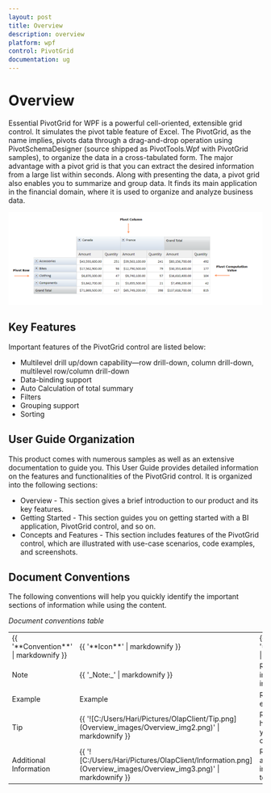 ```yaml
---
layout: post
title: Overview
description: overview
platform: wpf
control: PivotGrid
documentation: ug
---
```


# Overview

Essential PivotGrid for WPF is a powerful cell-oriented, extensible grid control. It simulates the pivot table feature of Excel. The PivotGrid, as the name implies, pivots data through a drag-and-drop operation using PivotSchemaDesigner (source shipped as PivotTools.Wpf with PivotGrid samples), to organize the data in a cross-tabulated form. The major advantage with a pivot grid is that you can extract the desired information from a large list within seconds. Along with presenting the data, a pivot grid also enables you to summarize and group data. It finds its main application in the financial domain, where it is used to organize and analyze business data.

![C:/Users/dwarageshmb/Desktop/Doc Images/PivotGrid WPF/1.png](Overview_images/Overview_img1.png)



## Key Features

Important features of the PivotGrid control are listed below:

* Multilevel drill up/down capability—row drill-down, column drill-down, multilevel row/column drill-down
* Data-binding support
* Auto Calculation of total summary
* Filters
* Grouping support
* Sorting

## User Guide Organization

This product comes with numerous samples as well as an extensive documentation to guide you. This User Guide provides detailed information 
on the features and functionalities of the PivotGrid control. It is organized into the following sections:

* Overview - This section gives a brief introduction to our product and its key features.
* Getting Started - This section guides you on getting started with a BI application, PivotGrid control, and so on.
* Concepts and Features - This section includes features of the PivotGrid control, which are illustrated with use-case scenarios, code examples, and screenshots. 

## Document Conventions

The following conventions will help you quickly identify the important sections of information while using the content.

_Document conventions table_

<table>
<tr>
<td>
{{ '**Convention**' | markdownify }}</td><td>
{{ '**Icon**' | markdownify }}</td><td>
{{ '**Description**' | markdownify }}</td></tr>
<tr>
<td>
Note</td><td>
{{ '_Note:_' | markdownify }}</td><td>
Represents important information.</td></tr>
<tr>
<td>
Example</td><td>
Example</td><td>
Represents an example.</td></tr>
<tr>
<td>
Tip</td><td>
{{ '![C:/Users/Hari/Pictures/OlapClient/Tip.png](Overview_images/Overview_img2.png)' | markdownify }}

</td><td>
Represents useful hints that will help you in using the controls/features.</td></tr>
<tr>
<td>
Additional Information</td><td>
{{ '![C:/Users/Hari/Pictures/OlapClient/Information.png](Overview_images/Overview_img3.png)' | markdownify }}

</td><td>
Represents additional information on the topic.</td></tr>
</table>


